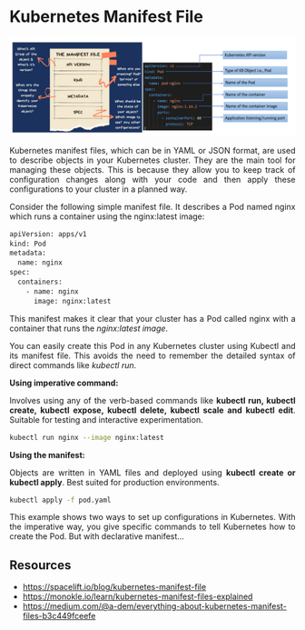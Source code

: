 # Kubernetes Manifest File
<p align="center">
    <img src="../images/manifest.png">
</p>


<div style="text-align: justify">
Kubernetes manifest files, which can be in YAML or JSON format, are used to describe objects in your Kubernetes cluster. They are the main tool for managing these objects. This is because they allow you to keep track of configuration changes along with your code and then apply these configurations to your cluster in a planned way.

Consider the following simple manifest file. It describes a Pod named nginx which runs a container using the nginx:latest image:

```bash
apiVersion: apps/v1
kind: Pod
metadata:
  name: nginx
spec:
  containers:
    - name: nginx
      image: nginx:latest
```

This manifest makes it clear that your cluster has a Pod called nginx with a container that runs the *nginx:latest image*.

You can easily create this Pod in any Kubernetes cluster using Kubectl and its manifest file. This avoids the need to remember the detailed syntax of direct commands like *kubectl run*.

**Using imperative command:**

Involves using any of the verb-based commands like **kubectl run, kubectl create, kubectl expose, kubectl delete, kubectl scale and kubectl edit**. Suitable for testing and interactive experimentation.

```bash
kubectl run nginx --image nginx:latest
```

**Using the manifest:**

Objects are written in YAML files and deployed using **kubectl create or kubectl apply**. Best suited for production environments.

```bash
kubectl apply -f pod.yaml
```

This example shows two ways to set up configurations in Kubernetes. With the imperative way, you give specific commands to tell Kubernetes how to create the Pod. But with declarative manifest…

## Resources
- https://spacelift.io/blog/kubernetes-manifest-file
- https://monokle.io/learn/kubernetes-manifest-files-explained
- https://medium.com/@a-dem/everything-about-kubernetes-manifest-files-b3c449fceefe

</div>
